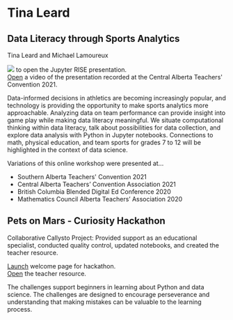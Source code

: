 # Tina Leard

## Data Literacy through Sports Analytics
Tina Leard and Michael Lamoureux

<a href = "https://mybinder.org/v2/gh/TinaL5/sports/HEAD?filepath=sports.ipynb" target="_blank"><img src ="https://mybinder.org/badge_logo.svg"></a> to open the Jupyter RISE presentation.
<br><a href = "https://vimeo.com/510567406" target="_blank">Open</a> a video of the presentation recorded at the Central Alberta Teachers' Convention 2021.

Data-informed decisions in athletics are becoming increasingly popular, and technology is providing the opportunity to make sports analytics more approachable. Analyzing data on team performance can provide insight into game play while making data literacy meaningful. We situate computational thinking within data literacy, talk about possibilities for data collection, and explore data analysis with Python in Jupyter notebooks. Connections to math, physical education, and team sports for grades 7 to 12 will be highlighted in the context of data science.

Variations of this online workshop were presented at...
- Southern Alberta Teachers' Convention 2021
- Central Alberta Teachers’ Convention Association 2021
- British Columbia Blended Digital Ed Conference 2020
- Mathematics Council Alberta Teachers’ Association 2020

## Pets on Mars - Curiosity Hackathon
Collaborative Callysto Project: Provided support as an educational specialist, conducted quality control, updated notebooks, and created the teacher resource.

<a href="https://tinal5.github.io/curiosity-hackathon/">Launch</a> welcome page for hackathon.<br>
<a href="https://docs.google.com/document/d/1NgTXeRRItN5WfW5VwzQx6QRFBYWpW9sefdBvnhar_OU/edit?usp=sharing">Open</a> the teacher resource.

The challenges support beginners in learning about Python and data science. The challenges are designed to encourage perseverance and understanding that making mistakes can be valuable to the learning process. 
